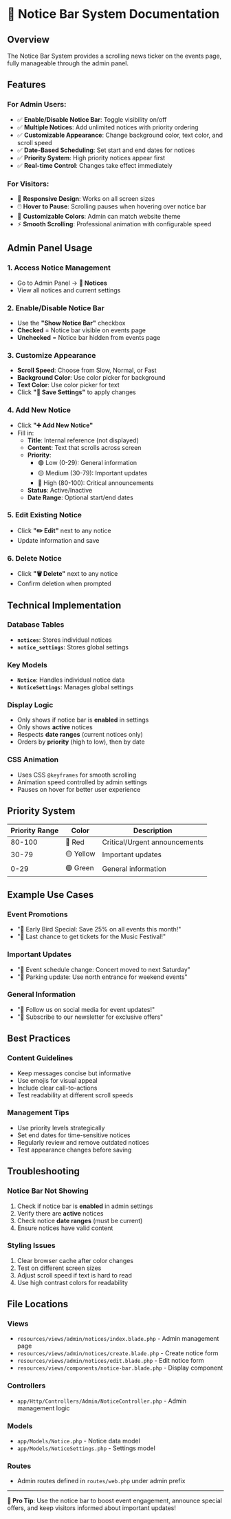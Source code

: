 # 📢 Notice Bar System Documentation

## Overview
The Notice Bar System provides a scrolling news ticker on the events page, fully manageable through the admin panel.

## Features

### For Admin Users:
- ✅ **Enable/Disable Notice Bar**: Toggle visibility on/off
- ✅ **Multiple Notices**: Add unlimited notices with priority ordering
- ✅ **Customizable Appearance**: Change background color, text color, and scroll speed
- ✅ **Date-Based Scheduling**: Set start and end dates for notices
- ✅ **Priority System**: High priority notices appear first
- ✅ **Real-time Control**: Changes take effect immediately

### For Visitors:
- 📱 **Responsive Design**: Works on all screen sizes
- 🖱️ **Hover to Pause**: Scrolling pauses when hovering over notice bar
- 🎨 **Customizable Colors**: Admin can match website theme
- ⚡ **Smooth Scrolling**: Professional animation with configurable speed

## Admin Panel Usage

### 1. Access Notice Management
- Go to Admin Panel → **📢 Notices**
- View all notices and current settings

### 2. Enable/Disable Notice Bar
- Use the **"Show Notice Bar"** checkbox
- **Checked** = Notice bar visible on events page
- **Unchecked** = Notice bar hidden from events page

### 3. Customize Appearance
- **Scroll Speed**: Choose from Slow, Normal, or Fast
- **Background Color**: Use color picker for background
- **Text Color**: Use color picker for text
- Click **"💾 Save Settings"** to apply changes

### 4. Add New Notice
- Click **"➕ Add New Notice"**
- Fill in:
  - **Title**: Internal reference (not displayed)
  - **Content**: Text that scrolls across screen
  - **Priority**: 
    - 🟢 Low (0-29): General information
    - 🟡 Medium (30-79): Important updates
    - 🔴 High (80-100): Critical announcements
  - **Status**: Active/Inactive
  - **Date Range**: Optional start/end dates

### 5. Edit Existing Notice
- Click **"✏️ Edit"** next to any notice
- Update information and save

### 6. Delete Notice
- Click **"🗑️ Delete"** next to any notice
- Confirm deletion when prompted

## Technical Implementation

### Database Tables
- **`notices`**: Stores individual notices
- **`notice_settings`**: Stores global settings

### Key Models
- **`Notice`**: Handles individual notice data
- **`NoticeSettings`**: Manages global settings

### Display Logic
- Only shows if notice bar is **enabled** in settings
- Only shows **active** notices
- Respects **date ranges** (current notices only)
- Orders by **priority** (high to low), then by date

### CSS Animation
- Uses CSS `@keyframes` for smooth scrolling
- Animation speed controlled by admin settings
- Pauses on hover for better user experience

## Priority System

| Priority Range | Color | Description |
|----------------|-------|-------------|
| 80-100 | 🔴 Red | Critical/Urgent announcements |
| 30-79 | 🟡 Yellow | Important updates |
| 0-29 | 🟢 Green | General information |

## Example Use Cases

### Event Promotions
- "🎉 Early Bird Special: Save 25% on all events this month!"
- "🎫 Last chance to get tickets for the Music Festival!"

### Important Updates
- "📅 Event schedule change: Concert moved to next Saturday"
- "🚧 Parking update: Use north entrance for weekend events"

### General Information
- "🌟 Follow us on social media for event updates!"
- "📧 Subscribe to our newsletter for exclusive offers"

## Best Practices

### Content Guidelines
- Keep messages concise but informative
- Use emojis for visual appeal
- Include clear call-to-actions
- Test readability at different scroll speeds

### Management Tips
- Use priority levels strategically
- Set end dates for time-sensitive notices
- Regularly review and remove outdated notices
- Test appearance changes before saving

## Troubleshooting

### Notice Bar Not Showing
1. Check if notice bar is **enabled** in admin settings
2. Verify there are **active** notices
3. Check notice **date ranges** (must be current)
4. Ensure notices have valid content

### Styling Issues
1. Clear browser cache after color changes
2. Test on different screen sizes
3. Adjust scroll speed if text is hard to read
4. Use high contrast colors for readability

## File Locations

### Views
- `resources/views/admin/notices/index.blade.php` - Admin management page
- `resources/views/admin/notices/create.blade.php` - Create notice form
- `resources/views/admin/notices/edit.blade.php` - Edit notice form  
- `resources/views/components/notice-bar.blade.php` - Display component

### Controllers
- `app/Http/Controllers/Admin/NoticeController.php` - Admin management logic

### Models
- `app/Models/Notice.php` - Notice data model
- `app/Models/NoticeSettings.php` - Settings model

### Routes
- Admin routes defined in `routes/web.php` under admin prefix

---

**🎯 Pro Tip**: Use the notice bar to boost event engagement, announce special offers, and keep visitors informed about important updates!
